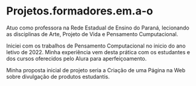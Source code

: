 # Projetos.formadores.em.a-o
Atuo como professora na Rede Estadual de Ensino do Paraná, lecionando as disciplinas de Arte, Projeto de Vida e Pensamento Cumputacional.  

Iniciei com os trabalhos de Pensamento Computacional no inicio do ano letivo de 2022. Minha experiência vem desta prática com os estudantes e dos cursos oferecidos pelo Alura para aperfeiçoamento. 

Minha proposta inicial de projeto seria a Criação de uma Página na Web sobre divulgação de produtos estudantis.  
